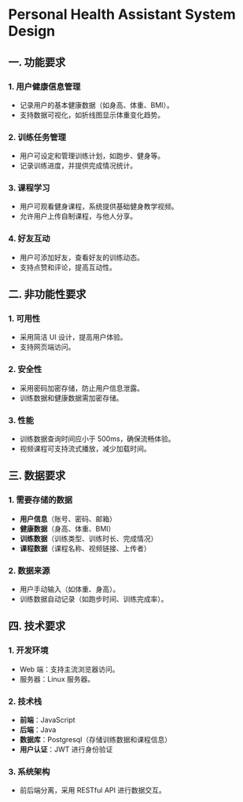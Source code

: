 # Personal Health Assistant System Design

## 一. 功能要求

### 1. 用户健康信息管理
- 记录用户的基本健康数据（如身高、体重、BMI）。
- 支持数据可视化，如折线图显示体重变化趋势。

### 2. 训练任务管理
- 用户可设定和管理训练计划，如跑步、健身等。
- 记录训练进度，并提供完成情况统计。

### 3. 课程学习
- 用户可观看健身课程，系统提供基础健身教学视频。
- 允许用户上传自制课程，与他人分享。

### 4. 好友互动
- 用户可添加好友，查看好友的训练动态。
- 支持点赞和评论，提高互动性。

## 二. 非功能性要求

### 1. 可用性
- 采用简洁 UI 设计，提高用户体验。
- 支持网页端访问。

### 2. 安全性
- 采用密码加密存储，防止用户信息泄露。
- 训练数据和健康数据需加密存储。

### 3. 性能
- 训练数据查询时间应小于 500ms，确保流畅体验。
- 视频课程可支持流式播放，减少加载时间。

## 三. 数据要求

### 1. 需要存储的数据
- **用户信息**（账号、密码、邮箱）
- **健康数据**（身高、体重、BMI）
- **训练数据**（训练类型、训练时长、完成情况）
- **课程数据**（课程名称、视频链接、上传者）

### 2. 数据来源
- 用户手动输入（如体重、身高）。
- 训练数据自动记录（如跑步时间、训练完成率）。

## 四. 技术要求

### 1. 开发环境
- Web 端：支持主流浏览器访问。
- 服务器：Linux 服务器。

### 2. 技术栈
- **前端**：JavaScript
- **后端**：Java
- **数据库**：Postgresql（存储训练数据和课程信息）
- **用户认证**：JWT 进行身份验证

### 3. 系统架构
- 前后端分离，采用 RESTful API 进行数据交互。

